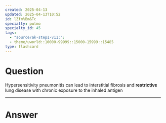 ```yaml
---
created: 2025-04-13
updated: 2025-04-13T10:52
id: lZfm%Bm&Tc
specialty: pulmo
specialty_id: 45
tags:
  - "source/ak-step1-v11:": 
  - theme/uworld::10000-99999::15000-15999::15485
type: flashcard
---
```


# Question
Hypersensitivity pneumonitis can lead to interstitial fibrosis and **restrictive** lung disease with chronic exposure to the inhaled antigen

---

# Answer
